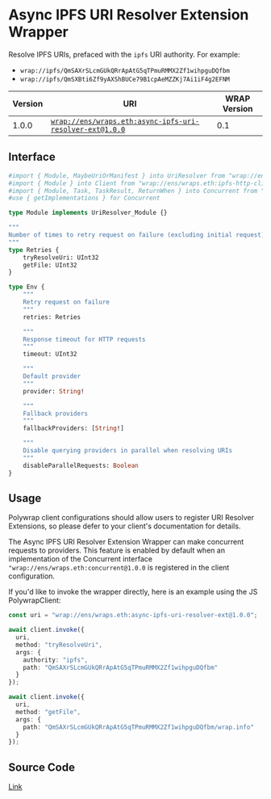 # Async IPFS URI Resolver Extension Wrapper
Resolve IPFS URIs, prefaced with the `ipfs` URI authority. For example:
- `wrap://ipfs/QmSAXrSLcmGUkQRrApAtG5qTPmuRMMX2Zf1wihpguDQfbm`
- `wrap://ipfs/QmSXBti6Zf9yAXShBUCe79B1cpAeMZZKj7Ai1iF4g2EFNM`

| Version | URI | WRAP Version |
|-|-|-|
| 1.0.0 | [`wrap://ens/wraps.eth:async-ipfs-uri-resolver-ext@1.0.0`](https://wrappers.io/v/ens/wraps.eth:async-ipfs-uri-resolver-ext@1.0.0) | 0.1 |

## Interface
```graphql
#import { Module, MaybeUriOrManifest } into UriResolver from "wrap://ens/wraps.eth:uri-resolver-ext@1.1.0"
#import { Module } into Client from "wrap://ens/wraps.eth:ipfs-http-client@1.0.0"
#import { Module, Task, TaskResult, ReturnWhen } into Concurrent from "wrap://ens/wraps.eth:concurrent@1.0.0"
#use { getImplementations } for Concurrent

type Module implements UriResolver_Module {}

"""
Number of times to retry request on failure (excluding initial request)
"""
type Retries {
    tryResolveUri: UInt32
    getFile: UInt32
}

type Env {
    """
    Retry request on failure
    """
    retries: Retries

    """
    Response timeout for HTTP requests
    """
    timeout: UInt32

    """
    Default provider
    """
    provider: String!

    """
    Fallback providers
    """
    fallbackProviders: [String!]

    """
    Disable querying providers in parallel when resolving URIs
    """
    disableParallelRequests: Boolean
}
```

## Usage
Polywrap client configurations should allow users to register URI Resolver Extensions, so please defer to your client's documentation for details.

The Async IPFS URI Resolver Extension Wrapper can make concurrent requests to providers. This feature is enabled by default when an implementation of the Concurrent interface `"wrap://ens/wraps.eth:concurrent@1.0.0` is registered in the client configuration.

If you'd like to invoke the wrapper directly, here is an example using the JS PolywrapClient:
```typescript
const uri = "wrap://ens/wraps.eth:async-ipfs-uri-resolver-ext@1.0.0";

await client.invoke({
  uri,
  method: "tryResolveUri",
  args: {
    authority: "ipfs",
    path: "QmSAXrSLcmGUkQRrApAtG5qTPmuRMMX2Zf1wihpguDQfbm"
  }
});

await client.invoke({
  uri,
  method: "getFile",
  args: {
    path: "QmSAXrSLcmGUkQRrApAtG5qTPmuRMMX2Zf1wihpguDQfbm/wrap.info"
  }
});
```

## Source Code
[Link](https://github.com/polywrap/uri-resolver-extensions/tree/master/implementations/ipfs/async-resolver)
